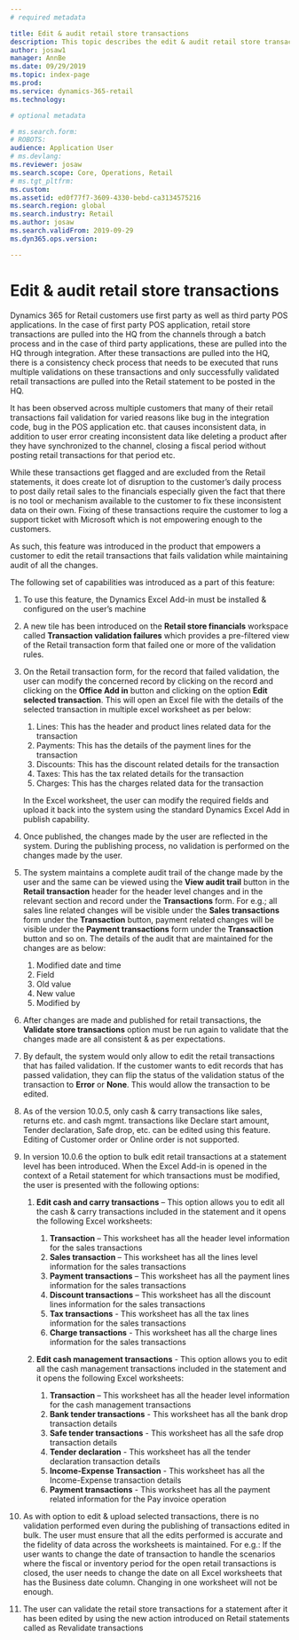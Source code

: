 ```yaml
---
# required metadata

title: Edit & audit retail store transactions
description: This topic describes the edit & audit retail store transactions functionality in Microsoft Dynamics 365 for Retail.
author: josaw1
manager: AnnBe
ms.date: 09/29/2019
ms.topic: index-page
ms.prod: 
ms.service: dynamics-365-retail
ms.technology: 

# optional metadata

# ms.search.form: 
# ROBOTS: 
audience: Application User
# ms.devlang: 
ms.reviewer: josaw
ms.search.scope: Core, Operations, Retail
# ms.tgt_pltfrm: 
ms.custom: 
ms.assetid: ed0f77f7-3609-4330-bebd-ca3134575216
ms.search.region: global
ms.search.industry: Retail
ms.author: josaw
ms.search.validFrom: 2019-09-29
ms.dyn365.ops.version: 

---
```

# Edit & audit retail store transactions

Dynamics 365 for Retail customers use first party as well as third party POS applications. In the case of first party POS application, retail store transactions are pulled into the HQ from the channels through a batch process and in the case of third party applications, these are pulled into the HQ through integration. After these transactions are pulled into the HQ, there is a consistency check process that needs to be executed that runs multiple validations on these transactions and only successfully validated retail transactions are pulled into the Retail statement to be posted in the HQ. 

It has been observed across multiple customers that many of their retail transactions fail validation for varied reasons like bug in the integration code, bug in the POS application etc. that causes inconsistent data, in addition to user error creating inconsistent data like deleting a product after they have synchronized to the channel, closing a fiscal period without posting retail transactions for that period etc.

While these transactions get flagged and are excluded from the Retail statements, it does create lot of disruption to the customer’s daily process to post daily retail sales to the financials especially given the fact that there is no tool or mechanism available to the customer to fix these inconsistent data on their own. Fixing of these transactions require the customer to log a support ticket with Microsoft which is not empowering enough to the customers.

As such, this feature was introduced in the product that empowers a customer to edit the retail transactions that fails validation while maintaining audit of all the changes. 

The following set of capabilities was introduced as a part of this feature:

1. To use this feature, the Dynamics Excel Add-in must be installed & configured on the user’s machine

2. A new tile has been introduced on the **Retail store financials** workspace called **Transaction validation failures** which provides a pre-filtered view of the Retail transaction form that failed one or more of the validation rules.
 
3. On the Retail transaction form, for the record that failed validation, the user can modify the concerned record by clicking on the record and clicking on the **Office Add in** button and clicking on the option **Edit selected transaction**. This will open an Excel file with the details of the selected transaction in multiple excel worksheet as per below:

    1. Lines: This has the header and product lines related data for the transaction
    2. Payments: This has the details of the payment lines for the transaction
    3. Discounts: This has the discount related details for the transaction
    4. Taxes: This has the tax related details for the transaction
    5. Charges: This has the charges related data for the transaction

   In the Excel worksheet, the user can modify the required fields and upload it back into the system using the standard Dynamics Excel    Add in publish capability.

4. Once published, the changes made by the user are reflected in the system. During the publishing process, no validation is performed on the changes made by the user.

5. The system maintains a complete audit trail of the change made by the user and the same can be viewed using the **View audit trail** button in the **Retail transaction** header for the header level changes and in the relevant section and record under the **Transactions** form. For e.g.; all sales line related changes will be visible under the **Sales transactions** form under the **Transaction** button, payment related changes will be visible under the **Payment transactions** form under the **Transaction** button and so on. The details of the audit that are maintained for the changes are as below:

     1. Modified date and time
     2. Field 
     3. Old value
     4. New value
     5. Modified by

6. After changes are made and published for retail transactions, the **Validate store transactions** option must be run again to validate that the changes made are all consistent & as per expectations.

7. By default, the system would only allow to edit the retail transactions that has failed validation. If the customer wants to edit records that has passed validation, they can flip the status of the validation status of the transaction to **Error** or **None**. This would allow the transaction to be edited. 

8. As of the version 10.0.5, only cash & carry transactions like sales, returns etc. and cash mgmt. transactions like Declare start amount, Tender declaration, Safe drop, etc. can be edited using this feature. Editing of Customer order or Online order is not supported. 

9. In version 10.0.6 the option to bulk edit retail transactions at a statement level has been introduced. When the Excel Add-in is opened in the context of a Retail statement for which transactions must be modified, the user is presented with the following options:

     1. **Edit cash and carry transactions** – This option allows you to edit all the cash & carry transactions included in the statement and it opens the following Excel worksheets:
        1. **Transaction** – This worksheet has all the header level information for the sales transactions
        2. **Sales transaction** – This worksheet has all the lines level information for the sales transactions
        3. **Payment transactions** – This worksheet has all the payment lines information for the sales transactions
        4. **Discount transactions** – This worksheet has all the discount lines information for the sales transactions
        5. **Tax transactions** - This worksheet has all the tax lines information for the sales transactions
        6. **Charge transactions** - This worksheet has all the charge lines information for the sales transactions

     2. **Edit cash management transactions** - This option allows you to edit all the cash management transactions included in the statement and it opens the following Excel worksheets: 
        1. **Transaction** – This worksheet has all the header level information for the cash management transactions
        2. **Bank tender transactions** - This worksheet has all the bank drop transaction details
        3. **Safe tender transactions** - This worksheet has all the safe drop transaction details
        4. **Tender declaration** - This worksheet has all the tender declaration transaction details
        5. **Income-Expense Transaction** - This worksheet has all the Income-Expense transaction details
        6. **Payment transactions** - This worksheet has all the payment related information for the Pay invoice operation 

10)	As with option to edit & upload selected transactions, there is no validation performed even during the publishing of transactions edited in bulk. The user must ensure that all the edits performed is accurate and the fidelity of data across the worksheets is maintained. For e.g.: If the user wants to change the date of transaction to handle the scenarios where the fiscal or inventory period for the open retail transactions is closed, the user needs to change the date on all Excel worksheets that has the Business date column. Changing in one worksheet will not be enough.

11)	The user can validate the retail store transactions for a statement after it has been edited by using the new action introduced on Retail statements called as Revalidate transactions
